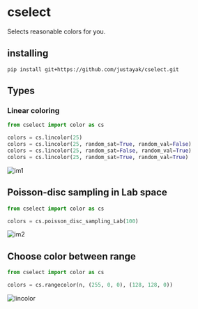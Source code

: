 # cselect
Selects reasonable colors for you.

## installing
```
pip install git+https://github.com/justayak/cselect.git
```

## Types

### Linear coloring

```python
from cselect import color as cs

colors = cs.lincolor(25)
colors = cs.lincolor(25, random_sat=True, random_val=False)
colors = cs.lincolor(25, random_sat=False, random_val=True)
colors = cs.lincolor(25, random_sat=True, random_val=True)
```
![im1](https://user-images.githubusercontent.com/831215/34304903-14eeec30-e73c-11e7-8881-597d5c3a06c3.png)

## Poisson-disc sampling in Lab space

```python
from cselect import color as cs

colors = cs.poisson_disc_sampling_Lab(100)
```
![im2](https://user-images.githubusercontent.com/831215/34304902-14d46a7c-e73c-11e7-9e57-5aafb001b625.png)


## Choose color between range
```python
from cselect import color as cs

colors = cs.rangecolor(n, (255, 0, 0), (128, 128, 0))
```

![lincolor](https://user-images.githubusercontent.com/831215/41461513-3798b526-7090-11e8-85b0-0c812d98283f.png)

